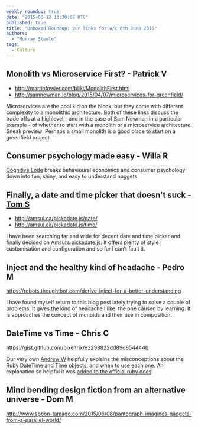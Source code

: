 ```yaml
---
weekly_roundup: true
date: "2015-06-12 13:30:00 UTC"
published: true
title: "Unboxed Roundup: Our links for w/c 8th June 2015"
authors:
  - "Murray Steele"
tags:
  - Culture
---
```


## Monolith vs Microservice First? - Patrick V

* http://martinfowler.com/bliki/MonolithFirst.html
* http://samnewman.io/blog/2015/04/07/microservices-for-greenfield/

Microservices are the cool kid on the block, but they come with different complexity to a monolithic architecture. Both of these links discuss the trade offs at a highlevel - and in the case of Sam Newman in a particular example - of whether to start with a monolith or a microservice architecture.  Sneak preview: Perhaps a small monolith is a good place to start on a greenfield project.

## Consumer psychology made easy - Willa R

[Cognitive Lode](http://coglode.com/) breaks behavioural economics and consumer psychology down into fun, shiny, and easy to understand nuggets

## Finally, a date and time picker that doesn't suck - [Tom S](/people#tom-sabin)

* http://amsul.ca/pickadate.js/date/
* http://amsul.ca/pickadate.js/time/

I have been searching far and wide for decent date and time picker and finally decided on Amsul’s [pickadate.js](https://github.com/amsul/pickadate.js). It offers plenty of style customisation and configuration and so far I can’t fault it.

## Inject and the healthy kind of headache - Pedro M

https://robots.thoughtbot.com/derive-inject-for-a-better-understanding

I have found myself return to this blog post lately trying to solve a couple of problems. It gives the kind of headache I like: the one caused by learning. It is approaches the concept of monoids and their use in composition.

## DateTime vs Time - Chris C

https://gist.github.com/pixeltrix/e2298822dd89d854444b

Our very own [Andrew W](/people#andrew-white) helpfully explains the misconceptions about the Ruby [DateTime](http://ruby-doc.org/stdlib/libdoc/date/rdoc/DateTime.html) and [Time](http://ruby-doc.org/core/Time.html) objects, and when to use each one.  An explanation so helpful it was [added to the official ruby docs](https://github.com/ruby/ruby/commit/4545875)!

## Mind bending design fiction from an alternative universe - Dom M

http://www.spoon-tamago.com/2015/06/08/pantograph-imagines-gadgets-from-a-parallel-world/
